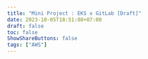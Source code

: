 ```yaml
---
title: "Mini Project : EKS x GitLab [Draft]"
date: 2023-10-05T18:51:08+07:00
draft: false
toc: false
ShowShareButtons: false
tags: ["AWS"]
---
```

